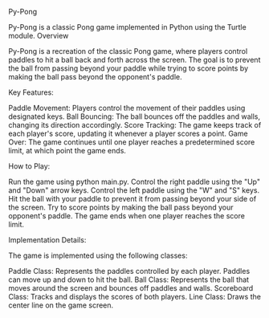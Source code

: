 Py-Pong

Py-Pong is a classic Pong game implemented in Python using the Turtle module.
Overview

Py-Pong is a recreation of the classic Pong game, where players control paddles to hit a ball back and forth across the screen. The goal is to prevent the ball from passing beyond your paddle while trying to score points by making the ball pass beyond the opponent's paddle.

Key Features:

  Paddle Movement: Players control the movement of their paddles using designated keys.
  Ball Bouncing: The ball bounces off the paddles and walls, changing its direction accordingly.
  Score Tracking: The game keeps track of each player's score, updating it whenever a player scores a point.
  Game Over: The game continues until one player reaches a predetermined score limit, at which point the game ends.

How to Play:

  Run the game using python main.py.
  Control the right paddle using the "Up" and "Down" arrow keys.
  Control the left paddle using the "W" and "S" keys.
  Hit the ball with your paddle to prevent it from passing beyond your side of the screen.
  Try to score points by making the ball pass beyond your opponent's paddle.
  The game ends when one player reaches the score limit.

Implementation Details:

The game is implemented using the following classes:

  Paddle Class: Represents the paddles controlled by each player. Paddles can move up and down to hit the ball.
  Ball Class: Represents the ball that moves around the screen and bounces off paddles and walls.
  Scoreboard Class: Tracks and displays the scores of both players.
  Line Class: Draws the center line on the game screen.
